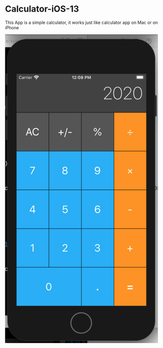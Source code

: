 # Calculator-iOS-13

This App is a simple calculator, it works just like calculator app on Mac or on iPhone

![Image1](https://github.com/EdwardPhaniOS/Calculator-iOS-13/blob/master/Calculator/Images/main_screen.png)

